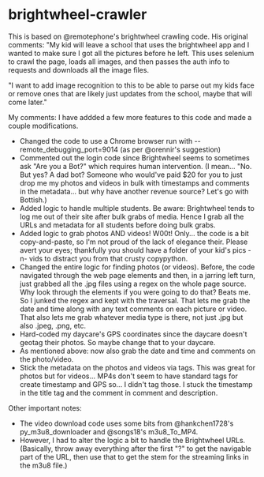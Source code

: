 # brightwheel-crawler

This is based on @remotephone's brightwheel crawling code. His original comments:
"My kid will leave a school that uses the brightwheel app and I wanted to make sure I got all the pictures before he left. This uses selenium to crawl the page, loads all images, and then passes the auth info to requests and downloads all the image files. 

"I want to add image recognition to this to be able to parse out my kids face or remove ones that are likely just updates from the school, maybe that will come later."

My comments:
I have addded a few more features to this code and made a couple modifications.
- Changed the code to use a Chrome browser run with --remote_debugging_port=9014 (as per @orennir's suggestion)
- Commented out the login code since Brightwheel seems to sometimes ask "Are you a Bot?" which requires human intervention. (I mean... "No. But yes? A dad bot? Someone who would've paid $20 for you to just drop me my photos and videos in bulk with timestamps and comments in the metadata... but why have another revenue source? Let's go with Bottish.)
- Added logic to handle multiple students. Be aware: Brightwheel tends to log me out of their site after bulk grabs of media. Hence I grab all the URLs and metadata for all students before doing bulk grabs.
- Added logic to grab photos AND videos! W00t! Only... the code is a bit copy-and-paste, so I'm not proud of the lack of elegance their. Please avert your eyes; thankfully you should have a folder of your kid's pics -n- vids to distract you from that crusty copypython.
- Changed the entire logic for finding photos (or videos). Before, the code navigated through the web page elements and then, in a jarring left turn, just grabbed all the .jpg files using a regex on the whole page source. Why look through the elements if you were going to do that? Beats me. So I junked the regex and kept with the traversal. That lets me grab the date and time along with any text comments on each picture or video. That also lets me grab whatever media type is there, not just .jpg but also .jpeg, .png, etc.
- Hard-coded my daycare's GPS coordinates since the daycare doesn't geotag their photos. So maybe change that to your daycare.
- As mentioned above: now also grab the date and time and comments on the photo/video.
- Stick the metadata on the photos and videos via tags. This was great for photos but for videos... MP4s don't seem to have standard tags for create timestamp and GPS so... I didn't tag those. I stuck the timestamp in the title tag and the comment in comment and description.

Other important notes:
- The video download code uses some bits from @hankchen1728's py_m3u8_downloader and @songs18's m3u8_To_MP4.
- However, I had to alter the logic a bit to handle the Brightwheel URLs. (Basically, throw away everything after the first "?" to get the navigable part of the URL, then use that to get the stem for the streaming links in the m3u8 file.)
